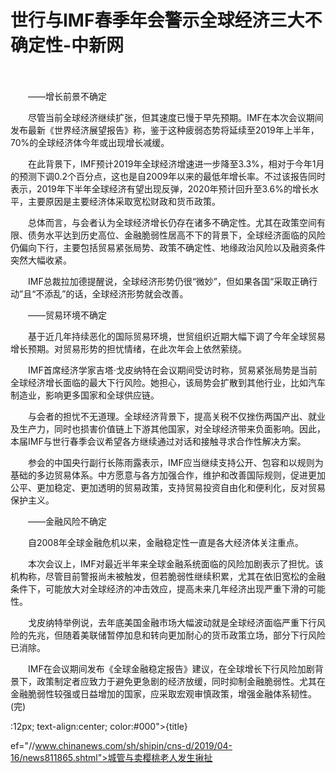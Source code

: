 # 世行与IMF春季年会警示全球经济三大不确定性-中新网

　　

　　——增长前景不确定

　　尽管当前全球经济继续扩张，但其速度已慢于早先预期。IMF在本次会议期间发布最新《世界经济展望报告》称，鉴于这种疲弱态势将延续至2019年上半年，70%的全球经济体今年或出现增长减缓。

　　在此背景下，IMF预计2019年全球经济增速进一步降至3.3%，相对于今年1月的预测下调0.2个百分点，这也是自2009年以来的最低年增长率。不过该报告同时表示，2019年下半年全球经济有望出现反弹，2020年预计回升至3.6%的增长水平，主要原因是主要经济体采取宽松财政和货币政策。

　　总体而言，与会者认为全球经济增长仍存在诸多不确定性。尤其在政策空间有限、债务水平达到历史高位、金融脆弱性居高不下的背景下，全球经济面临的风险仍偏向下行，主要包括贸易紧张局势、政策不确定性、地缘政治风险以及融资条件突然大幅收紧。

　　IMF总裁拉加德提醒说，全球经济形势仍很“微妙”，但如果各国“采取正确行动”且“不添乱”的话，全球经济形势就会改善。

　　——贸易环境不确定

　　基于近几年持续恶化的国际贸易环境，世贸组织近期大幅下调了今年全球贸易增长预期。对贸易形势的担忧情绪，在此次年会上依然萦绕。

　　IMF首席经济学家吉塔·戈皮纳特在会议期间受访时称，贸易紧张局势是当前全球经济增长面临的最大下行风险。她担心，该局势会扩散到其他行业，比如汽车制造业，影响更多国家和全球供应链。

　　与会者的担忧不无道理。全球经济背景下，提高关税不仅挫伤两国产出、就业及生产力，同时也损害价值链上下游其他国家，对全球经济带来负面影响。因此，本届IMF与世行春季会议希望各方继续通过对话和接触寻求合作性解决方案。

　　参会的中国央行副行长陈雨露表示，IMF应当继续支持公开、包容和以规则为基础的多边贸易体系。中方愿意与各方加强合作，维护和改善国际规则，促进更加公平、更加稳定、更加透明的贸易政策，支持贸易投资自由化和便利化，反对贸易保护主义。

　　——金融风险不确定

　　自2008年全球金融危机以来，金融稳定性一直是各大经济体关注重点。

　　本次会议上，IMF对最近半年来全球金融系统面临的风险加剧表示了担忧。该机构称，尽管目前警报尚未被触发，但若脆弱性继续积累，尤其在依旧宽松的金融条件下，可能放大对全球经济的冲击效应，提高未来几年经济出现严重下滑的可能性。

　　戈皮纳特举例说，去年底美国金融市场大幅波动就是全球经济面临严重下行风险的先兆，但随着美联储暂停加息和转向更加耐心的货币政策立场，部分下行风险已消除。

　　IMF在会议期间发布《全球金融稳定报告》建议，在全球增长下行风险加剧背景下，政策制定者应致力于避免更急剧的经济放缓，同时抑制金融脆弱性。尤其在金融脆弱性较强或日益增加的国家，应采取宏观审慎政策，增强金融体系韧性。(完)

:12px; text-align:center; color:#000">{title}

ef="//www.chinanews.com/sh/shipin/cns-d/2019/04-16/news811865.shtml">城管与卖樱桃老人发生揪扯
